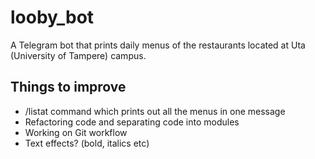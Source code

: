# looby_bot 

A Telegram bot that prints daily menus of the restaurants located at Uta (University of Tampere) campus.

## Things to improve

* /listat command which prints out all the menus in one message
* Refactoring code and separating code into modules
* Working on Git workflow
* Text effects? (bold, italics etc)